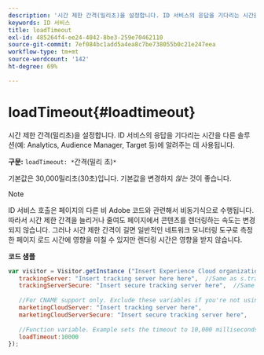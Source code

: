 ```yaml
---
description: '시간 제한 간격(밀리초)을 설정합니다. ID 서비스의 응답을 기다리는 시간을 다른 솔루션(예: Analytics, Audience Manager, Target 등)에 알려주는 데 사용됩니다.'
keywords: ID 서비스
title: loadTimeout
exl-id: 485264f4-ee24-4042-8be3-259e70462110
source-git-commit: 7ef084bc1add5a4ea8c7be738055b0c21e247eea
workflow-type: tm+mt
source-wordcount: '142'
ht-degree: 69%

---
```


# loadTimeout{#loadtimeout}

시간 제한 간격(밀리초)을 설정합니다. ID 서비스의 응답을 기다리는 시간을 다른 솔루션(예: Analytics, Audience Manager, Target 등)에 알려주는 데 사용됩니다.

**구문:** `loadTimeout: *`간격(밀리 초)`*`

기본값은 30,000밀리초(30초)입니다. 기본값을 변경하지 *않는* 것이 좋습니다.

>[!NOTE]
>
>ID 서비스 호출은 페이지의 다른 비 Adobe 코드와 관련해서 비동기식으로 수행됩니다. 따라서 시간 제한 간격을 늘리거나 줄여도 페이지에서 콘텐츠를 렌더링하는 속도는 변경되지 않습니다. 그러나 시간 제한 간격이 길면 일반적인 네트워크 모니터링 도구로 측정한 페이지 로드 시간에 영향을 미칠 수 있지만 렌더링 시간은 영향을 받지 않습니다.

**코드 샘플**

```js
var visitor = Visitor.getInstance ("Insert Experience Cloud organization ID here",{ 
   trackingServer: "Insert tracking server here here",  //Same as s.trackingServer 
   trackingServerSecure: "Insert secure tracking server here",  //Same as s.trackingServerSecure 
 
   //For CNAME support only. Exclude these variables if you're not using CNAME 
   marketingCloudServer: "Insert tracking server here", 
   marketingCloudServerSecure: "Insert secure tracking server here", 
 
   //Function variable. Example sets the timeout to 10,000 milliseconds (10 seconds). 
   loadTimeout:10000 
});
```
